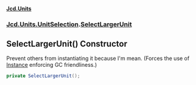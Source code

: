 #### [Jcd.Units](index.md 'index')
### [Jcd.Units.UnitSelection](Jcd.Units.UnitSelection.md 'Jcd.Units.UnitSelection').[SelectLargerUnit](Jcd.Units.UnitSelection.SelectLargerUnit.md 'Jcd.Units.UnitSelection.SelectLargerUnit')

## SelectLargerUnit() Constructor

Prevent others from instantiating it because I'm mean. (Forces the use of [Instance](Jcd.Units.UnitSelection.SelectLargerUnit.Instance.md 'Jcd.Units.UnitSelection.SelectLargerUnit.Instance') enforcing GC friendliness.)

```csharp
private SelectLargerUnit();
```